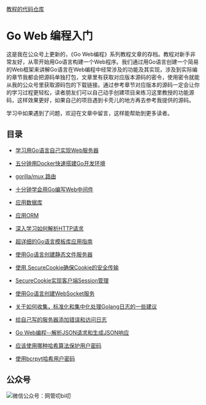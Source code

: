 [教程的代码仓库](https://github.com/go-study-lab/go-http-server)

# Go Web 编程入门

这是我在公众号上更新的，《Go Web编程》系列教程文章的存档。教程对新手非常友好，从零开始用Go语言构建一个Web程序。我们通过用Go语言创建一个简易的Web框架来讲解Go语言在Web编程中经常涉及的功能及其实现，涉及到实际编的章节我都会把源码单独打包，文章里有获取对应版本源码的密令，使用密令就能从我的公众号里获取源码包的下载链接。通过参考章节对应版本的源码一定会让你的学习过程更轻松，读者朋友们可以自己动手创建项目来练习这里教授的功能源码，这样效果更好，如果自己的项目遇到卡壳儿的地方再去参考我提供的源码。

学习中如果遇到了问题，欢迎在文章中留言，这样能帮助到更多读者。


## 目录
- [学习用Go语言自己实现Web服务器](https://mp.weixin.qq.com/s?__biz=MzUzNTY5MzU2MA==&mid=2247484112&idx=1&sn=79d0d3167d0d962fe41ec00cdafffbb0&chksm=fa80d347cdf75a51183182f14622af766538ca0c5335012e5e1cc50b100e78f2954fa3943770&token=708416499&lang=zh_CN#rd)
- [五分钟用Docker快速搭建Go开发环境](https://mp.weixin.qq.com/s?__biz=MzUzNTY5MzU2MA==&mid=2247484127&idx=1&sn=f5286405728b2d4f657e16cfdb6f07cc&chksm=fa80d348cdf75a5e1f95fdfb3a0d703cee59d6560e5b377f3a0bfe6770ca7bf236eadb0a7e44&token=708416499&lang=zh_CN#rd)
- [gorilla/mux 路由](https://mp.weixin.qq.com/s?__biz=MzUzNTY5MzU2MA==&mid=2247484172&idx=1&sn=6dc988c86c3572a8092bdc79feb8d4e8&chksm=fa80d29bcdf75b8d06fc56366352671131c06e1c299a4929a56d7f5ab7137d1e1aec213c5e40&token=1670923354&lang=zh_CN#rd)
- [十分钟学会用Go编写Web中间件](https://mp.weixin.qq.com/s?__biz=MzUzNTY5MzU2MA==&mid=2247484180&idx=1&sn=b66497c5428c25577068f18132b2d59d&chksm=fa80d283cdf75b95cc49d08c56d0fa9b00c47d0457c894be3ca3ea02bd3c404cfb5312fa1d93&token=730660954&lang=zh_CN#rd)
- [应用数据库](https://mp.weixin.qq.com/s?__biz=MzUzNTY5MzU2MA==&mid=2247484200&idx=1&sn=a6d41c6aa4b3e22eac313966fb7eac57&scene=19#wechat_redirect)
- [应用ORM](https://mp.weixin.qq.com/s?__biz=MzUzNTY5MzU2MA==&mid=2247484212&idx=1&sn=fc64a905c8f32acab908cc7d3d848680&chksm=fa80d2a3cdf75bb5f47244145b965e9be3ee002270154f53a1c16802a375001cd7822490986d&token=386954690&lang=zh_CN#rd)
- [深入学习如何解析HTTP请求](https://mp.weixin.qq.com/s?__biz=MzUzNTY5MzU2MA==&mid=2247484246&idx=1&sn=6de3644dcb1877a3e205745aaf9fed71&chksm=fa80d2c1cdf75bd78fbedbfc28931b213986bc861c757c8d0a1ad3efa088726a7e176bde2f61&token=1075978729&lang=zh_CN#rd)
- [超详细的Go语言模板库应用指南](https://mp.weixin.qq.com/s?__biz=MzUzNTY5MzU2MA==&mid=2247484271&idx=1&sn=6dfef42f172b6a177fd372e619796991&chksm=fa80d2f8cdf75bee931b7516f41e0aa4ba48b38d41ecce1fec055c255aaa51a5a828f7450f4e&token=1975536642&lang=zh_CN#rd)
- [使用Go语言创建静态文件服务器](https://mp.weixin.qq.com/s?__biz=MzUzNTY5MzU2MA==&mid=2247484278&idx=1&sn=488a0c0304237e15c53c74ebd7a8296a&chksm=fa80d2e1cdf75bf70efcf95f708bc54cf9564f1f22340754abef14ee0baf2a181d48230723c5&token=44329373&lang=zh_CN#rd)
- [使用 SecureCookie确保Cookie的安全传输](https://mp.weixin.qq.com/s?__biz=MzUzNTY5MzU2MA==&mid=2247484287&idx=1&sn=54baf9ab1739b2001a2e1aec6d6a2d66&chksm=fa80d2e8cdf75bfe8110856f8719be79db94a7de96fe771b9d38ea1d9a93957e7122c5fce780&token=975323517&lang=zh_CN#rd)
- [SecureCookie实现客户端Session管理](https://mp.weixin.qq.com/s?__biz=MzUzNTY5MzU2MA==&mid=2247484297&idx=1&sn=a1d647f0f3f2996a3dc1d06b9cfaaa9b&chksm=fa80d21ecdf75b089e0dc1d4a914688ef1e9c416366fd4562f7bff961c5ecdf6c4a5dfc71880&token=1228657490&lang=zh_CN#rd)
- [使用Go语言创建WebSocket服务
](https://mp.weixin.qq.com/s?__biz=MzUzNTY5MzU2MA==&mid=2247484313&idx=1&sn=a5c096466a5dbf4ec83eab2ba5992d7f&chksm=fa80d20ecdf75b18476a010bde5c5707e2bd3915f4c3e4e4ad4159baa541bb921c571d1f898b&token=1667524815&lang=zh_CN#rd)

- [关于如何收集，标准化和集中化处理Golang日志的一些建议
](https://mp.weixin.qq.com/s?__biz=MzUzNTY5MzU2MA==&mid=2247484320&idx=1&sn=d6c4b46c7e106ca14368c0772b8c803a&chksm=fa80d237cdf75b2194539edf548abad7aaba64b998d3abab6d441b15fdbbaf1eddd258c0c30e&token=1940467894&lang=zh_CN#rd)

- [给自己写的服务器添加错误和访问日志](https://mp.weixin.qq.com/s?__biz=MzUzNTY5MzU2MA==&mid=2247484332&idx=1&sn=99a3af12669240b721312d935854d1e4&chksm=fa80d23bcdf75b2d722e0b6274a73a9e8533ce92da9a3b24aabbc1f0d8c45bddcf435ccc565a&token=618719182&lang=zh_CN#rd)

- [Go Web编程--解析JSON请求和生成JSON响应](https://mp.weixin.qq.com/s?__biz=MzUzNTY5MzU2MA==&mid=2247484342&idx=1&sn=f2a66a72b8147009c50ade2ef8b7f054&chksm=fa80d221cdf75b3739932a357843d8b6cc44a3096c326fab9dc1e84bb59e61696911842ab444&token=916082054&lang=zh_CN#rd)

- [应该使用哪种哈希算法保护用户密码](https://mp.weixin.qq.com/s?__biz=MzUzNTY5MzU2MA==&mid=2247484347&idx=1&sn=37cdaff84347e59586ced60f9c17b026&chksm=fa80d22ccdf75b3a21f38483bc611a318b0d4ab04011fc2dcbaa388965da3533872a3ab45c55&token=726137373&lang=zh_CN#rd)

- [使用bcrpyt哈希用户密码](https://mp.weixin.qq.com/s?__biz=MzUzNTY5MzU2MA==&mid=2247484352&idx=1&sn=30a070ec4aa61b98bcf4739348c6f111&chksm=fa80d257cdf75b41e51faa7f95712f6a2751659678ae487cd9868ad4de8f6b526011f0034529&token=923225651&lang=zh_CN#rd)


## 公众号

![微信公众号：网管叨bi叨](https://github.com/kevinyan815/Learning_Laravel_Kernel/blob/master/images/WX20200119-143845%402x.png)
